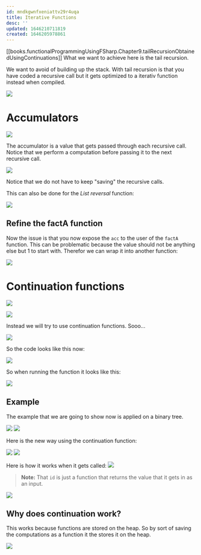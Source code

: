 ```yaml
---
id: mndkgwnfxeniattv29r4uqa
title: Iterative Functions
desc: ''
updated: 1646210711819
created: 1646205978861
---
```

[[books.functionalProgrammingUsingFSharp.Chapter9.tailRecursionObtainedUsingContinuations]]
What we want to achieve here is the tail recursion. 

We want to avoid of building up the stack. With tail recursion is that you have coded a recursive call but it gets optimized to a iterativ function instead when compiled. 

![](/assets/images/2022-03-02-08-43-09.png)

# Accumulators
![](/assets/images/2022-03-02-08-43-36.png)

The accumulator is a value that gets passed through each recursive call. Notice that we perform a computation before passing it to the next recursive call.

![](/assets/images/2022-03-02-08-49-10.png)

Notice that we do not have to keep "saving" the recursive calls.


This can also be done for the *List reversal* function:

![](/assets/images/2022-03-02-08-57-23.png) 

## Refine the factA function
Now the issue is that you now expose the `acc` to the user of the `factA` function. This can be problematic because the value should not be anything else but 1 to start with. Therefor we can wrap it into another function:

![](/assets/images/2022-03-02-08-55-54.png)

# Continuation functions
![](/assets/images/2022-03-02-09-08-22.png)

![](/assets/images/2022-03-02-09-09-58.png)

Instead we will try to use continuation functions. Sooo...

![](/assets/images/2022-03-02-09-10-51.png)

So the code looks like this now:

![](/assets/images/2022-03-02-09-11-53.png)

So when running the function it looks like this:

![](/assets/images/2022-03-02-09-17-35.png)

## Example
The example that we are going to show now is applied on a binary tree.

![](/assets/images/2022-03-02-09-28-44.png)
![](/assets/images/2022-03-02-09-30-03.png)

Here is the new way using the continuation function:

![](/assets/images/2022-03-02-09-31-16.png)
![](/assets/images/2022-03-02-09-34-34.png)

Here is how it works when it gets called:
![](/assets/images/2022-03-02-09-37-38.png)

>**Note:** That `id` is just a function that returns the value that it gets in as an input.

![](/assets/images/2022-03-02-09-39-05.png)

## Why does continuation work? 
This works because functions are stored on the heap. So by sort of saving the computations as a function it the stores it on the heap. 

![](/assets/images/2022-03-02-09-44-00.png)
